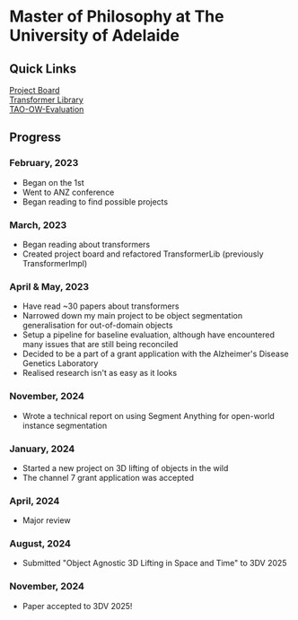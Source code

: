# Master of Philosophy at The University of Adelaide

## Quick Links
[Project Board](https://github.com/orgs/ChrisFuscoMasters/projects/1/views/1)  
[Transformer Library](https://github.com/ChrisFuscoMasters/TransformerLib)  
[TAO-OW-Evaluation](https://github.com/ChrisFuscoMasters/TAO-OW-Evaluation)

## Progress

### February, 2023
- Began on the 1st
- Went to ANZ conference
- Began reading to find possible projects

### March, 2023
- Began reading about transformers
- Created project board and refactored TransformerLib (previously TransformerImpl)

### April & May, 2023
- Have read ~30 papers about transformers
- Narrowed down my main project to be object segmentation generalisation for out-of-domain objects
- Setup a pipeline for baseline evaluation, although have encountered many issues that are still being reconciled
- Decided to be a part of a grant application with the Alzheimer's Disease Genetics Laboratory
- Realised research isn't as easy as it looks

### November, 2024
- Wrote a technical report on using Segment Anything for open-world instance segmentation

### January, 2024
- Started a new project on 3D lifting of objects in the wild
- The channel 7 grant application was accepted

### April, 2024
- Major review

### August, 2024
- Submitted "Object Agnostic 3D Lifting in Space and Time" to 3DV 2025

### November, 2024
- Paper accepted to 3DV 2025!
